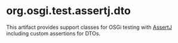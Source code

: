 # org.osgi.test.assertj.dto

This artifact provides support classes for OSGi testing with [AssertJ](https://github.com/joel-costigliola/assertj-core) including custom assertions for DTOs.
